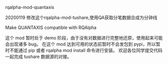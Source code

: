 rqalpha-mod-quantaxis

20200119 修改这个rqalpha-mod-tushare,使用QA获取分笔数据合成为分钟线

Make QUANTAXIS compatible with RQAlpha

这个 mod 暂时处于 demo 阶段，由于没有对数据进行完整地还原，使用起来可能会出现诸多 bug。 在这个 mod 达到可用的状态前暂时不会发包到 pypi，所以暂时不能通过 pip 或者 rqalpha mod install 命令进行安装。 欢迎各位同学提交代码一起完成 tushare 数据源的对接。
